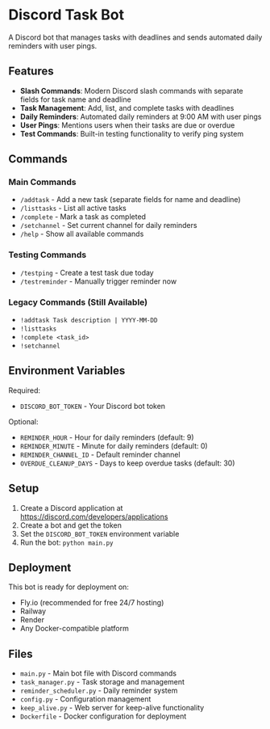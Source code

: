 # Discord Task Bot

A Discord bot that manages tasks with deadlines and sends automated daily reminders with user pings.

## Features

- **Slash Commands**: Modern Discord slash commands with separate fields for task name and deadline
- **Task Management**: Add, list, and complete tasks with deadlines
- **Daily Reminders**: Automated daily reminders at 9:00 AM with user pings
- **User Pings**: Mentions users when their tasks are due or overdue
- **Test Commands**: Built-in testing functionality to verify ping system

## Commands

### Main Commands
- `/addtask` - Add a new task (separate fields for name and deadline)
- `/listtasks` - List all active tasks
- `/complete` - Mark a task as completed
- `/setchannel` - Set current channel for daily reminders
- `/help` - Show all available commands

### Testing Commands
- `/testping` - Create a test task due today
- `/testreminder` - Manually trigger reminder now

### Legacy Commands (Still Available)
- `!addtask Task description | YYYY-MM-DD`
- `!listtasks`
- `!complete <task_id>`
- `!setchannel`

## Environment Variables

Required:
- `DISCORD_BOT_TOKEN` - Your Discord bot token

Optional:
- `REMINDER_HOUR` - Hour for daily reminders (default: 9)
- `REMINDER_MINUTE` - Minute for daily reminders (default: 0)
- `REMINDER_CHANNEL_ID` - Default reminder channel
- `OVERDUE_CLEANUP_DAYS` - Days to keep overdue tasks (default: 30)

## Setup

1. Create a Discord application at https://discord.com/developers/applications
2. Create a bot and get the token
3. Set the `DISCORD_BOT_TOKEN` environment variable
4. Run the bot: `python main.py`

## Deployment

This bot is ready for deployment on:
- Fly.io (recommended for free 24/7 hosting)
- Railway
- Render
- Any Docker-compatible platform

## Files

- `main.py` - Main bot file with Discord commands
- `task_manager.py` - Task storage and management
- `reminder_scheduler.py` - Daily reminder system
- `config.py` - Configuration management
- `keep_alive.py` - Web server for keep-alive functionality
- `Dockerfile` - Docker configuration for deployment